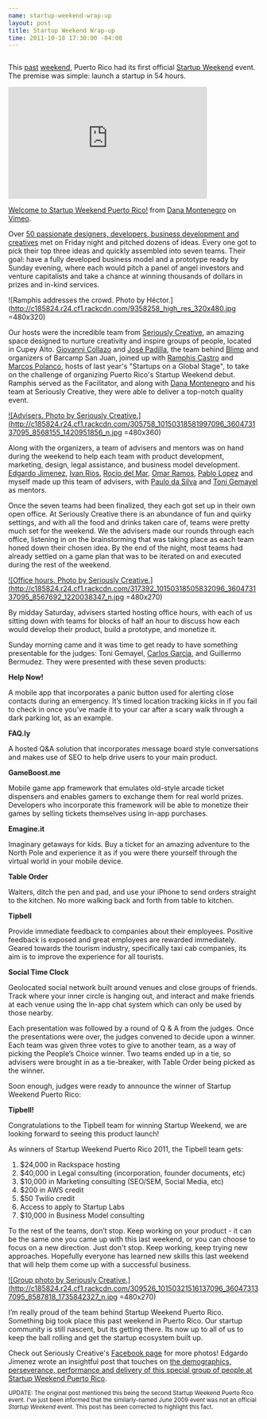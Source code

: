 ```yaml
--- 
name: startup-weekend-wrap-up
layout: post
title: Startup Weekend Wrap-up
time: 2011-10-18 17:30:00 -04:00
---
```


<p style="text-align: center;"><span class="full-image-block ssNonEditable"><span><img src="http://c185824.r24.cf1.rackcdn.com/swpr.jpg" alt=""/></span></span></p>

This [past](https://gowalla.com/stories/58EEE "Gowalla Story for Startup Weekend") [weekend](https://gowalla.com/stories/58b3L "Gowalla Story for Startup Weekend"), Puerto Rico had its first official [Startup Weekend](http://puertorico.startupweekend.org/ "Startup Weekend Puerto Rico") event. The premise was simple: launch a startup in 54 hours.

<iframe src="http://player.vimeo.com/video/30576475?title=0&amp;byline=0&amp;portrait=0" width="400" height="225" frameborder="0" webkitAllowFullScreen allowFullScreen></iframe><p><a href="http://vimeo.com/30576475">Welcome to Startup Weekend Puerto Rico!</a> from <a href="http://vimeo.com/user6506177">Dana Montenegro</a> on <a href="http://vimeo.com">Vimeo</a>.</p>

Over [50 passionate designers, developers, business development and creatives](http://www.sellingbytes.com/2011/10/19/startup-weekend-puerto-rico-2011/) met on Friday night and pitched dozens of ideas. Every one got to pick their top three ideas and quickly assembled into seven teams. Their goal: have a fully developed business model and a prototype ready by Sunday evening, where each would pitch a panel of angel investors and venture capitalists and take a chance at winning thousands of dollars in prizes and in-kind services.

<!--more-->

![Ramphis addresses the crowd. Photo by Héctor.](http://c185824.r24.cf1.rackcdn.com/9358258_high_res_320x480.jpg =480x320)
 
Our hosts were the incredible team from [Seriously Creative](http://www.seriouslycreative.com/ "Seriously Creative"), an amazing space designed to nurture creativity and inspire groups of people, located in Cupey Alto. [Giovanni Collazo](http://www.twitter.com/gcollazo "@gcollazo") and [José Padilla](http://www.twitter.com/jpadilla_ "@jpadilla_"), the team behind [Blimp](http://getblimp.com/ "Blimp Project Management Software Re-thought.") and organizers of Barcamp San Juan, joined up with [Ramphis Castro](http://www.twitter.com/jramphis "@jramphis") and [Marcos Polanco](http://www.twitter.com/marcospolanco "@MarcosPolanco"), hosts of last year's "Startups on a Global Stage", to take on the challenge of organizing  Puerto Rico's Startup Weekend debut. Ramphis served as the Facilitator, and along with [Dana Montenegro](http://twitter.com/IdeasbyDanaM "Dana Montenegro") and his team at Seriously Creative, they were able to deliver a top-notch quality event.

<a href="http://c185824.r24.cf1.rackcdn.com/305758_10150318581997096_360473137095_8568155_1420951856_n.jpg">![Advisers. Photo by Seriously Creative.](http://c185824.r24.cf1.rackcdn.com/305758_10150318581997096_360473137095_8568155_1420951856_n.jpg =480x360)</a>

Along with the organizers, a team of advisers and mentors was on hand during the weekend to help each team with product development, marketing, design, legal assistance, and business model development. [Edgardo Jimenez](http://www.sellingbytes.com), [Ivan Rios](http://www.ivanlegal.com), [Rocío del Mar](http://www.twitter.com/rociodelmar "@rociodelmar"), [Omar Ramos](http://www.twitter.com/sugar_coded), [Pablo Lopez](http://www.polsense.com) and myself made up this team of advisers, with [Paulo da Silva](http://twitter.com/paulothesilva "@paulothesilva") and [Toni Gemayel](http://twitter.com/TwoGiraffes "@TwoGiraffes") as mentors.

Once the seven teams had been finalized, they each got set up in their own open office. At Seriously Creative there is an abundance of fun and quirky settings, and with all the food and drinks taken care of, teams were pretty much set for the weekend. We the advisers made our rounds through each office, listening in on the brainstorming that was taking place as each team honed down their chosen idea. By the end of the night, most teams had already settled on a game plan that was to be iterated on and executed during the rest of the weekend.

<a href="http://c185824.r24.cf1.rackcdn.com/317392_10150318505832096_360473137095_8567692_1220038347_n.jpg">![Office hours. Photo by Seriously Creative.](http://c185824.r24.cf1.rackcdn.com/317392_10150318505832096_360473137095_8567692_1220038347_n.jpg =480x270)</a>

By midday Saturday, advisers started hosting office hours, with each of us sitting down with teams for blocks of half an hour to discuss how each would develop their product, build a prototype, and monetize it.

Sunday morning came and it was time to get ready to have something presentable for the judges: Toni Gemayel, [Carlos Garcia](http://twitter.com/carlosnobox "@carlosnobox"), and Guillermo Bermudez. They were presented with these seven products:

**Help Now!**

A mobile app that incorporates a panic button used for alerting close contacts during an emergency. It’s timed location tracking kicks in if you fail to check in once you’ve made it to your car after a scary walk through a dark parking lot, as an example.

**FAQ.ly**

A hosted Q&A solution that incorporates message board style conversations and makes use of SEO to help drive users to your main product.

**GameBoost.me**

Mobile game app framework that emulates old-style arcade ticket dispensers and enables gamers to exchange them for real world prizes. Developers who incorporate this framework will be able to monetize their games by selling tickets themselves using in-app purchases.

**Emagine.it**

Imaginary getaways for kids. Buy a ticket for an amazing adventure to the North Pole and experience it as if you were there yourself through the virtual world in your mobile device.

**Table Order**

Waiters, ditch the pen and pad, and use your iPhone to send orders straight to the kitchen. No more walking back and forth from table to kitchen.

**Tipbell**

Provide immediate feedback to companies about their employees. Positive feedback is exposed and great employees are rewarded immediately. Geared towards the tourism industry, specifically taxi cab companies, its aim is to improve the experience for all tourists.

**Social Time Clock**

Geolocated social network built around venues and close groups of friends. Track where your inner circle is hanging out, and interact and make friends at each venue using the in-app chat system which can only be used by those nearby.

Each presentation was followed by a round of Q & A from the judges. Once the presentations were over, the judges convened to decide upon a winner. Each team was given three votes to give to another team, as a way of picking the People’s Choice winner. Two teams ended up in a tie, so advisers were brought in as a tie-breaker, with Table Order being picked as the winner.

Soon enough, judges were ready to announce the winner of Startup Weekend Puerto Rico: 

**Tipbell!**

Congratulations to the Tipbell team for winning Startup Weekend, we are looking forward to seeing this product launch!

As winners of Startup Weekend Puerto Rico 2011, the Tipbell team gets:

1. $24,000 in Rackspace hosting
2. $40,000 in Legal consulting (incorporation, founder documents, etc)
3. $10,000 in Marketing consulting (SEO/SEM, Social Media, etc)
4. $200 in AWS credit
5. $50 Twilio credit
6. Access to apply to Startup Labs
7. $10,000 in Business Model consulting

To the rest of the teams, don’t stop. Keep working on your product - it can be the same one you came up with this last weekend, or you can choose to focus on a new direction. Just don't stop. Keep working, keep trying new approaches. Hopefully everyone has learned new skills this last weekend that will help them come up with a successful business.

<a href="http://c185824.r24.cf1.rackcdn.com/309526_10150321516137096_360473137095_8587818_1735842327_n.jpg">![Group photo by Seriously Creative.](http://c185824.r24.cf1.rackcdn.com/309526_10150321516137096_360473137095_8587818_1735842327_n.jpg =480x270)</a>


I’m really proud of the team behind Startup Weekend Puerto Rico. Something big took place this past weekend in Puerto Rico. Our startup community is still nascent, but its getting there. Its now up to all of us to keep the ball rolling and get the startup ecosystem built up.

Check out Seriously Creative's [Facebook page](https://www.facebook.com/WeAreSeriouslyCreative) for more photos! Edgardo Jimenez wrote an insightful post that touches on [the demographics, perseverance, performance and delivery of this special group of people at Startup Weekend Puerto Rico](http://www.sellingbytes.com/2011/10/19/startup-weekend-puerto-rico-2011/).

<small>UPDATE: The original post mentioned this being the second Startup Weekend Puerto Rico event. I've just been informed that the similarly-named June 2009 event was not an official <i>Startup Weekend</i> event. This post has been corrected to highlight this fact.</small>